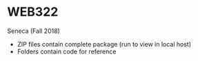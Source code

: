 # WEB322
Seneca (Fall 2018)

- ZIP files contain complete package (run to view in local host)
- Folders contain code for reference 
